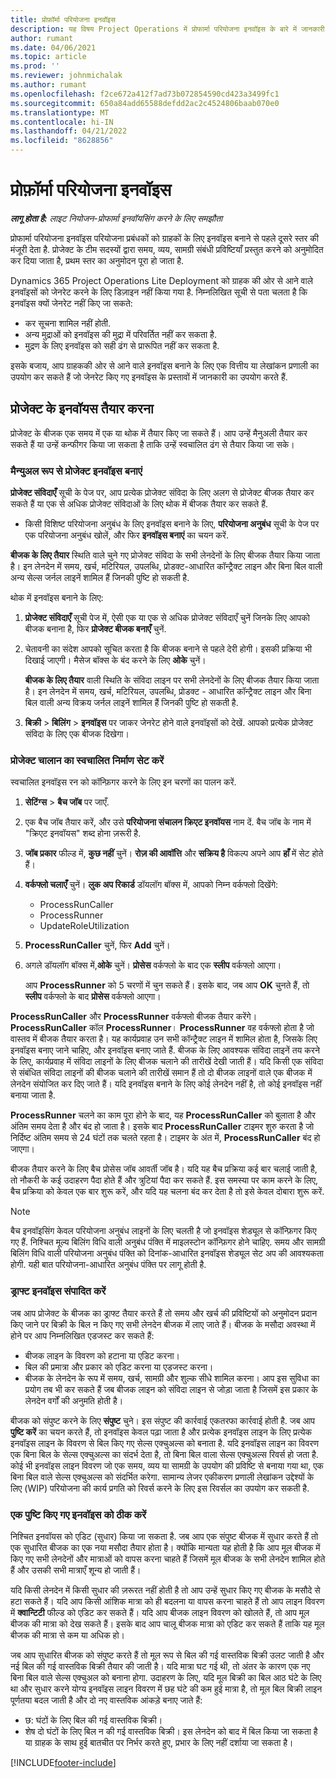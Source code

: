 ```yaml
---
title: प्रोफ़ॉर्मा परियोजना इनवॉइस
description: यह विषय Project Operations में प्रोफार्मा परियोजना इनवॉइस के बारे में जानकारी प्रदान करता है.
author: rumant
ms.date: 04/06/2021
ms.topic: article
ms.prod: ''
ms.reviewer: johnmichalak
ms.author: rumant
ms.openlocfilehash: f2ce672a412f7ad73b072854590cd423a3499fc1
ms.sourcegitcommit: 650a84add65588defdd2ac2c4524806baab070e0
ms.translationtype: MT
ms.contentlocale: hi-IN
ms.lasthandoff: 04/21/2022
ms.locfileid: "8628856"
---
```

# <a name="proforma-project-invoices"></a>प्रोफ़ॉर्मा परियोजना इनवॉइस

_**लागू होता है:** लाइट नियोजन-प्रोफार्मा इनवॉयसिंग करने के लिए समझौता_

प्रोफार्मा परियोजना इनवॉइस परियोजना प्रबंधकों को ग्राहकों के लिए इनवॉइस बनाने से पहले दूसरे स्तर की मंजूरी देता है. प्रोजेक्ट के टीम सदस्यों द्वारा समय, व्यय, सामग्री संबंधी प्रविष्टियाँ प्रस्तुत करने को अनुमोदित कर दिया जाता है, प्रथम स्तर का अनुमोदन पूरा हो जाता है.

Dynamics 365 Project Operations Lite Deployment को ग्राहक की ओर से आने वाले इनवॉइसों को जेनरेट करने के लिए डिज़ाइन नहीं किया गया है. निम्नलिखित सूची से पता चलता है कि इनवॉइस क्यों जेनरेट नहीं किए जा सकते:

- कर सूचना शामिल नहीं होती.
- अन्य मुद्राओं को इनवॉइस की मुद्रा में परिवर्तित नहीं कर सकता है.
- मुद्रण के लिए इनवॉइस को सही ढंग से प्रारूपित नहीं कर सकता है.

इसके बजाय, आप ग्राहककी ओर से आने वाले इनवॉइस बनाने के लिए एक वित्तीय या लेखांकन प्रणाली का उपयोग कर सकते हैं जो जेनरेट किए गए इनवॉइस के प्रस्तावों में जानकारी का उपयोग करते हैं.

## <a name="creating-project-invoices"></a>प्रोजेक्ट के इनवॉयस तैयार करना

प्रोजेक्ट के बीजक एक समय में एक या थोक में तैयार किए जा सकते हैं। आप उन्हें मैनुअली तैयार कर सकते हैं या उन्हें कन्फीगर किया जा सकता है ताकि उन्हें स्वचालित ढंग से तैयार किया जा सके।

### <a name="manually-create-project-invoices"></a>मैन्युअल रूप से प्रोजेक्ट इनवॉइस बनाएं 

**प्रोजेक्ट संविदाएँ** सूची के पेज पर, आप प्रत्येक प्रोजेक्ट संविदा के लिए अलग से प्रोजेक्ट बीजक तैयार कर सकते हैं या एक से अधिक प्रोजेक्ट संविदाओं के लिए थोक में बीजक तैयार कर सकते हैं.

   - किसी विशिष्ट परियोजना अनुबंध के लिए इनवॉइस बनाने के लिए, **परियोजना अनुबंध** सूची के पेज पर एक परियोजना अनुबंध खोलें, और फिर **इनवॉइस बनाएं** का चयन करें.

   **बीजक के लिए तैयार** स्थिति वाले चुने गए प्रोजेक्ट संविदा के सभी लेनदेनों के लिए बीजक तैयार किया जाता है। इन लेनदेन में समय, खर्च, मटिरियल, उपलब्धि, प्रोडक्ट-आधारित कॉन्ट्रैक्ट लाइन और बिना बिल वाली अन्य सेल्स जर्नल लाइनें शामिल हैं जिनकी पुष्टि हो सकती है.

थोक में इनवॉइस बनाने के लिए:

1. **प्रोजेक्ट संविदाएँ** सूची पेज में, ऐसी एक या एक से अधिक प्रोजेक्ट संविदाएँ चुनें जिनके लिए आपको बीजक बनाना है, फिर **प्रोजेक्ट बीजक बनाएँ** चुनें.
2. चेतावनी का संदेश आपको सूचित करता है कि बीजक बनाने से पहले देरी होगी। इसकी प्रक्रिया भी दिखाई जाएगी। मैसेज बॉक्स के बंद करने के लिए **ओके** चुनें।

   **बीजक के लिए तैयार** वाली स्थिति के संविदा लाइन पर सभी लेनदेनों के लिए बीजक तैयार किया जाता है। इन लेनदेन में समय, खर्च, मटिरियल, उपलब्धि, प्रोडक्ट - आधारित कॉन्ट्रैक्ट लाइन और बिना बिल वाली अन्य विक्रय जर्नल लाइनें शामिल हैं जिनकी पुष्टि हो सकती है.

3. **बिक्री** \> **बिलिंग** \> **इनवॉइस** पर जाकर जेनरेट होने वाले इनवॉइसों को देखें. आपको प्रत्येक प्रोजेक्ट संविदा के लिए एक बीजक दिखेगा।

### <a name="set-up-automated-creation-of-project-invoices"></a>प्रोजेक्ट चालान का स्वचालित निर्माण सेट करें 

स्वचालित इनवॉइस रन को कॉन्फ़िगर करने के लिए इन चरणों का पालन करें.

1. **सेटिंग्स** \> **बैच जॉब** पर जाएँ.
2. एक बैच जॉब तैयार करें, और उसे **परियोजना संचालन क्रिएट इनवॉयस** नाम दें. बैच जॉब के नाम में "क्रिएट इनवॉयस" शब्द होना ज़रूरी है.
3. **जॉब प्रकार** फील्ड में, **कुछ नहीं** चुनें। **रोज़ की आवॉत्ति** और **सक्रिय है** विकल्प अपने आप **हाँ** में सेट होते हैं।
4. **वर्कफ्लो चलाएँ** चुनें। **लुक अप रिकार्ड** डॉयलॉग बॉक्स में, आपको निम्न वर्कफ्लो दिखेंगे:

    - ProcessRunCaller
    - ProcessRunner
    - UpdateRoleUtilization

5. **ProcessRunCaller** चुनें, फिर **Add** चुनें।
6. अगले डॉयलॉग बॉक्स में,**ओके** चुनें। **प्रोसेस** वर्कफ्लो के बाद एक **स्लीप** वर्कफ्लो आएगा।

    आप **ProcessRunner** को 5 चरणों में चुन सकते हैं। इसके बाद, जब आप **OK** चुनते हैं, तो **स्लीप** वर्कफ्लो के बाद **प्रोसेस** वर्कफ्लो आएगा।

**ProcessRunCaller** और **ProcessRunner** वर्कफ्लो बीजक तैयार करेंगे। **ProcessRunCaller** कॉल **ProcessRunner**। **ProcessRunner** वह वर्कफ्लो होता है जो वास्तव में बीजक तैयार करता है। यह कार्यप्रवाह उन सभी कॉन्ट्रैक्ट लाइन में शामिल होता है, जिसके लिए इनवॉइस बनाए जाने चाहिए, और इनवॉइस बनाए जाते हैं. बीजक के लिए आवश्यक संविदा लाइनें तय करने के लिए, कार्यप्रवाह में संविदा लाइनों के लिए बीजक चलाने की तारीखें देखी जाती हैं। यदि किसी एक संविदा से संबंधित संविदा लाइनों की बीजक चलाने की तारीखें समान हैं तो दो बीजक लाइनों वाले एक बीजक में लेनदेन संयोजित कर दिए जाते हैं। यदि इनवॉइस बनाने के लिए कोई लेनदेन नहीं है, तो कोई इनवॉइस नहीं बनाया जाता है.

**ProcessRunner** चलने का काम पूरा होने के बाद, यह **ProcessRunCaller** को बुलाता है और अंतिम समय देता है और बंद हो जाता है। इसके बाद **ProcessRunCaller** टाइमर शुरु करता है जो निर्दिष्ट अंतिम समय से 24 घंटों तक चलते रहता है। टाइमर के अंत में, **ProcessRunCaller** बंद हो जाएगा।

बीजक तैयार करने के लिए बैच प्रोसेस जॉब आवर्ती जॉब है। यदि यह बैच प्रक्रिया कई बार चलाई जाती है, तो नौकरी के कई उदाहरण पैदा होते हैं और त्रुटियां पैदा कर सकते हैं. इस समस्या पर काम करने के लिए, बैच प्रक्रिया को केवल एक बार शुरू करें, और यदि यह चलना बंद कर देता है तो इसे केवल दोबारा शुरू करें.

> [!NOTE]
> बैच इनवॉइसिंग केवल परियोजना अनुबंध लाइनों के लिए चलती है जो इनवॉइस शेड्यूल से कॉन्फ़िगर किए गए हैं. निश्चित मूल्य बिलिंग विधि वाली अनुबंध पंक्ति में माइलस्टोन कॉन्फ़िगर होने चाहिए. समय और सामग्री बिलिंग विधि वाली परियोजना अनुबंध पंक्ति को दिनांक-आधारित इनवॉइस शेड्यूल सेट अप की आवश्यकता होगी. यही बात परियोजना-आधारित अनुबंध पंक्ति पर लागू होती है.      
 
### <a name="edit-a-draft-invoice"></a>ड्राफ्ट इनवॉइस संपादित करें

जब आप प्रोजेक्ट के बीजक का ड्राफ्ट तैयार करते हैं तो समय और खर्च की प्रविष्टियों को अनुमोदन प्रदान किए जाने पर बिक्री के बिल न किए गए सभी लेनदेन बीजक में लाए जाते हैं। बीजक के मसौदा अवस्था में होने पर आप निम्नलिखित एडजस्ट कर सकते हैं:

- बीजक लाइन के विवरण को हटाना या एडिट करना।
- बिल की प्रमात्रा और प्रकार को एडिट करना या एडजस्ट करना।
- बीजक के लेनदेन के रूप में समय, खर्च, सामग्री और शुल्क सीधे शामिल करना। आप इस सुविधा का प्रयोग तब भी कर सकते हैं जब बीजक लाइन को संविदा लाइन से जोड़ा जाता है जिसमें इस प्रकार के लेनदेन वर्गों की अनुमति होती है।

बीजक को संपुष्ट करने के लिए **संपुष्ट** चुने। इस संपुष्ट की कार्रवाई एकतरफा कार्रवाई होती है. जब आप **पुष्टि करें** का चयन करते हैं, तो इनवॉइस केवल पढ़ा जाता है और प्रत्येक इनवॉइस लाइन के लिए प्रत्येक इनवॉइस लाइन के विवरण से बिल किए गए सेल्स एक्चुअल्स को बनाता है. यदि इनवॉइस लाइन का विवरण एक बिना बिल के सेल्स एक्चुअल्स का संदर्भ देता है, तो बिना बिल वाला सेल्स एक्चुअल्स रिवर्स हो जता है. कोई भी इनवॉइस लाइन विवरण जो एक समय, व्यय या सामग्री के उपयोग की प्रविष्टि से बनाया गया था, एक बिना बिल वाले सेल्स एक्चुअल्स को संदर्भित करेगा. सामान्य लेजर एकीकरण प्रणाली लेखांकन उद्देश्यों के लिए (WIP) परियोजना की कार्य प्रगति को रिवर्स करने के लिए इस रिवर्सल का उपयोग कर सकती है.

### <a name="correct-a-confirmed-invoice"></a>एक पुष्टि किए गए इनवॉइस को ठीक करें

निश्चित इनवॉयस को एडिट (सुधार) किया जा सकता है. जब आप एक संपुष्ट बीजक में सुधार करते हैं तो एक सुधारित बीजक का एक नया मसौदा तैयार होता है। क्योंकि मान्यता यह होती है कि आप मूल बीजक में किए गए सभी लेनदेनों और मात्राओं को वापस करना चाहते हैं जिसमें मूल बीजक के सभी लेनदेन शामिल होते हैं और उसकी सभी मात्राएँ शून्य हो जाती हैं।

यदि किसी लेनदेन में किसी सुधार की ज़रूरत नहीं होती है तो आप उन्हें सुधार किए गए बीजक के मसौदे से हटा सकते हैं। यदि आप किसी आंशिक मात्रा को ही बदलना या वापस करना चाहते हैं तो आप लाइन विवरण में **क्वान्टिटी** फील्ड को एडिट कर सकते हैं। यदि आप बीजक लाइन विवरण को खोलते हैं, तो आप मूल बीजक की मात्रा को देख सकते हैं। इसके बाद आप चालू बीजक मात्रा को एडिट कर सकते हैं ताकि यह मूल बीजक की मात्रा से कम या अधिक हो।

जब आप सुधारित बीजक को संपुष्ट करते हैं तो मूल रूप से बिल की गई वास्तविक बिक्री उलट जाती है और नई बिल की गई वास्तविक बिक्री तैयार की जाती है। यदि मात्रा घट गई थी, तो अंतर के कारण एक नए बिना बिल वाले सेल्स एक्चुअल को बनाना होगा. उदाहरण के लिए, यदि मूल बिक्री का बिल आठ घंटे के लिए था और सुधार करने योग्य इनवॉइस लाइन विवरण में छह घंटे की कम हुई मात्रा है, तो मूल बिल बिक्री लाइन पूर्णतया बदल जाती है और दो नए वास्तविक आंकड़े बनाए जाते हैं:

- छ: घंटों के लिए बिल की गई वास्तविक बिक्री।
- शेष दो घंटों के लिए बिल न की गई वास्तविक बिक्री। इस लेनदेन को बाद में बिल किया जा सकता है या ग्राहक के साथ हुई बातचीत पर निर्भर करते हुए, प्रभार के लिए नहीं दर्शाया जा सकता है।



[!INCLUDE[footer-include](../../includes/footer-banner.md)]
